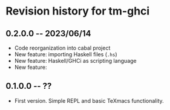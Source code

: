 # Revision history for tm-ghci
## 0.2.0.0 -- 2023/06/14

* Code reorganization into cabal project
* New feature: importing Haskell files (`.hs`)
* New feature: Haskell/GHCi as scripting language
* New feature: 

## 0.1.0.0 -- ??

* First version. Simple REPL and basic TeXmacs functionality.
